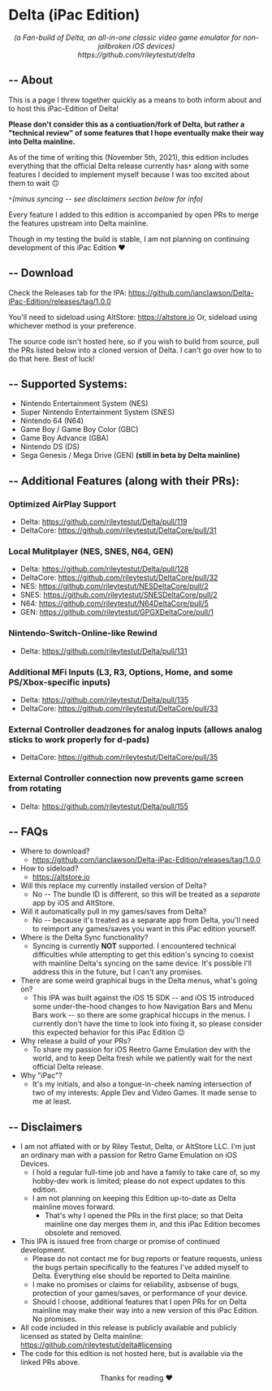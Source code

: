 # Delta (iPac Edition)

<p align="center">
  <em>(a Fan-build of Delta, an all-in-one classic video game emulator for non-jailbroken iOS devices)</em>
  </br>
  <em>https://github.com/rileytestut/delta</em>
</p>

## -- About

This is a page I threw together quickly as a means to both inform about and to host this iPac-Edition of Delta!

**Please don't consider this as a contiuation/fork of Delta, but rather a "technical review" of some features that I hope eventually make their way into Delta mainline.**

As of the time of writing this (November 5th, 2021), this edition includes everything that the official Delta release currently has`*` along with some features I decided to implement myself because I was too excited about them to wait 🙃

`*`_(minus syncing -- see disclaimers section below for info)_

Every feature I added to this edition is accompanied by open PRs to merge the features upstream into Delta mainline.

Though in my testing the build is stable, I am not planning on continuing development of this iPac Edition ❤️

## -- Download

Check the Releases tab for the IPA:
https://github.com/ianclawson/Delta-iPac-Edition/releases/tag/1.0.0

You'll need to sideload using AltStore: https://altstore.io
Or, sideload using whichever method is your preference.

The source code isn't hosted here, so if you wish to build from source, pull the PRs listed below into a cloned version of Delta. I can't go over how to to do that here. Best of luck!

## -- Supported Systems:
- Nintendo Entertainment System (NES)
- Super Nintendo Entertainment System (SNES)
- Nintendo 64 (N64)
- Game Boy / Game Boy Color (GBC)
- Game Boy Advance (GBA)
- Nintendo DS (DS)
- Sega Genesis / Mega Drive (GEN) **(still in beta by Delta mainline)**

## -- Additional Features (along with their PRs):

### Optimized AirPlay Support
- Delta: https://github.com/rileytestut/Delta/pull/119
- DeltaCore: https://github.com/rileytestut/DeltaCore/pull/31
### Local Mulitplayer (NES, SNES, N64, GEN)
- Delta: https://github.com/rileytestut/Delta/pull/128
- DeltaCore: https://github.com/rileytestut/DeltaCore/pull/32
- NES: https://github.com/rileytestut/NESDeltaCore/pull/2
- SNES: https://github.com/rileytestut/SNESDeltaCore/pull/2
- N64: https://github.com/rileytestut/N64DeltaCore/pull/5
- GEN: https://github.com/rileytestut/GPGXDeltaCore/pull/1
### Nintendo-Switch-Online-like Rewind
- Delta: https://github.com/rileytestut/Delta/pull/131
### Additional MFi Inputs (L3, R3, Options, Home, and some PS/Xbox-specific inputs)
- Delta: https://github.com/rileytestut/Delta/pull/135
- DeltaCore: https://github.com/rileytestut/DeltaCore/pull/33
### External Controller deadzones for analog inputs (allows analog sticks to work properly for d-pads)
- DeltaCore: https://github.com/rileytestut/DeltaCore/pull/35
### External Controller connection now prevents game screen from rotating
- Delta: https://github.com/rileytestut/Delta/pull/155

## -- FAQs
- Where to download?
    - https://github.com/ianclawson/Delta-iPac-Edition/releases/tag/1.0.0
- How to sideload?
    - https://altstore.io
- Will this replace my currently installed version of Delta?
    - No -- The bundle ID is different, so this will be treated as a _separate_ app by iOS and AltStore.
- Will it automatically pull in my games/saves from Delta?
    - No -- because it's treated as a separate app from Delta, you'll need to reimport any games/saves you want in this iPac edition yourself.
- Where is the Delta Sync functionality?
    - Syncing is currently **NOT** supported. I encountered technical difficulties while attempting to get this edition's syncing to coexist with mainline Delta's syncing on the same device. It's possible I'll address this in the future, but I can't any promises.
- There are some weird graphical bugs in the Delta menus, what's going on?
    - This IPA was built against the iOS 15 SDK -- and iOS 15 introduced some under-the-hood changes to how Navigation Bars and Menu Bars work -- so there are some graphical hiccups in the menus. I currently don't have the time to look into fixing it, so please consider this expected behavior for this iPac Edition 😉
- Why release a build of your PRs?
    - To share my passion for iOS Reetro Game Emulation dev with the world, and to keep Delta fresh while we patiently wait for the next official Delta release. 
- Why "iPac"?
    - It's my initials, and also a tongue-in-cheek naming intersection of two of my interests: Apple Dev and Video Games. It made sense to me at least.

## -- Disclaimers
- I am not affiated with or by Riley Testut, Delta, or AltStore LLC. I'm just an ordinary man with a passion for Retro Game Emulation on iOS Devices.
    - I hold a regular full-time job and have a family to take care of, so my hobby-dev work is limited; please do not expect updates to this edition.
    - I am not planning on keeping this Edition up-to-date as Delta mainline moves forward.
        - That's why I opened the PRs in the first place; so that Delta mainline one day merges them in, and this iPac Edition becomes obsolete and removed.
- This IPA is issued free from charge or promise of continued development.
    - Please do not contact me for bug reports or feature requests, unless the bugs pertain specifically to the features I've added myself to Delta. Everything else should be reported to Delta mainline.
    - I make no promises or claims for reliability, asbsense of bugs, protection of your games/saves, or performance of your device.
    - Should I choose, additional features that I open PRs for on Delta mainline may make their way into a new version of this iPac Edition. No promises.
- All code included in this release is publicly available and publicly licensed as stated by Delta mainline: https://github.com/rileytestut/delta#licensing
- The code for this edition is not hosted here, but is available via the linked PRs above.

<p align="center">
  Thanks for reading ❤️
</p>
